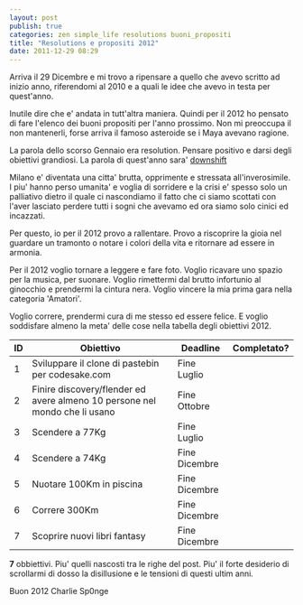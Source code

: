 ```yaml
---
layout: post
publish: true
categories: zen simple_life resolutions buoni_propositi
title: "Resolutions e propositi 2012"
date: 2011-12-29 08:29
---
```


Arriva il 29 Dicembre e mi trovo a ripensare a quello che avevo scritto ad
inizio anno, riferendomi al 2010 e a quali le idee che avevo in testa per
quest'anno.

Inutile dire che e' andata in tutt'altra maniera. Quindi per il 2012 ho
pensato di fare l'elenco dei buoni propositi per l'anno prossimo. Non mi
preoccupa il non mantenerli, forse arriva il famoso asteroide se i Maya
avevano ragione.

La parola dello scorso Gennaio era resolution. Pensare positivo e darsi degli
obiettivi grandiosi. La parola di quest'anno sara' [downshift](http://en.wikipedia.org/wiki/Downshifting)

Milano e' diventata una citta' brutta, opprimente e stressata
all'inverosimile. I piu' hanno perso umanita' e voglia di sorridere e la
crisi e' spesso solo un palliativo dietro il quale ci nascondiamo il fatto
che ci siamo scottati con l'aver lasciato perdere tutti i sogni che avevamo
ed ora siamo solo cinici ed incazzati.

Per questo, io per il 2012 provo a rallentare. Provo a riscoprire la gioia
nel guardare un tramonto o notare i colori della vita e ritornare ad essere
in armonia.

Per il 2012 voglio tornare a leggere e fare foto. Voglio ricavare uno spazio
per la musica, per suonare. Voglio rimettermi dal brutto infortunio al
ginocchio e prendermi la cintura nera. Voglio vincere la mia prima gara nella
categoria 'Amatori'. 

Voglio correre, prendermi cura di me stesso ed essere felice. E voglio
soddisfare almeno la meta' delle cose nella tabella degli obiettivi 2012.

 | ID | Obiettivo | Deadline | Completato? |
 |----|-----------|----------|-------------|
 | 1  | Sviluppare il clone di pastebin per codesake.com | Fine Luglio | &nbsp;
 | 2  | Finire discovery/flender ed avere almeno 10 persone nel mondo che li usano | Fine Ottobre | &nbsp;
 | 3  | Scendere a 77Kg | Fine Luglio | &nbsp;
 | 4  | Scendere a 74Kg | Fine Dicembre | &nbsp;
 | 5  | Nuotare 100Km in piscina | Fine Dicembre | &nbsp;
 | 6  | Correre 300Km | Fine Dicembre | &nbsp;
 | 7  | Scoprire nuovi libri fantasy | Fine Dicembre | &nbsp;

**7** obbiettivi. Piu' quelli nascosti tra le righe del post. Piu' il forte
desiderio di scrollarmi di dosso la disillusione e le tensioni di questi ultim
anni.

Buon 2012 Charlie Sp0nge
